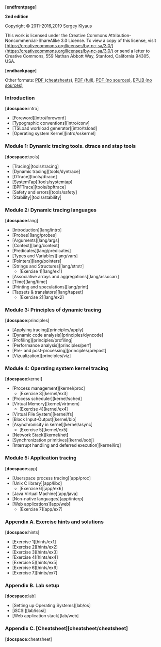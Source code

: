 [__endfrontpage__]

__2nd edition__

Copyright © 2011-2016,2019 Sergey Klyaus

This work is licensed under the  Creative Commons Attribution-Noncommercial-ShareAlike 3.0 License. To view a copy of this license, visit [https://creativecommons.org/licenses/by-nc-sa/3.0/](https://creativecommons.org/licenses/by-nc-sa/3.0/) or send a letter to Creative Commons, 559 Nathan Abbott Way, Stanford, California 94305, USA.

[__endbackpage__]

Other formats: [PDF (cheatsheets)](dtrace-stap-cheatsheet.pdf), [PDF (full)](dtrace-stap-book.pdf), [PDF (no sources)](dtrace-stap-book-ns.pdf), [EPUB (no sources)](dtrace-stap-book.epub)

### Introduction
[__docspace__:intro]

 * [Foreword][intro/foreword]
 * [Typographic conventions][intro/conv]
 * [TSLoad workload generator][intro/tsload] 
 * [Operating system Kernel][intro/oskernel]

### Module 1: Dynamic tracing tools. dtrace and stap tools
[__docspace__:tools]

 * [Tracing][tools/tracing]
 * [Dynamic tracing][tools/dyntrace]
 * [DTrace][tools/dtrace]
 * [SystemTap][tools/systemtap]
 * [BPFTrace][tools/bpftrace]
 * [Safety and errors][tools/safety]
 * [Stability][tools/stability]
 
### Module 2: Dynamic tracing languages
[__docspace__:lang]

 * [Introduction][lang/intro]
 * [Probes][lang/probes]
 * [Arguments][lang/args]
 * [Context][lang/context]
 * [Predicates][lang/predicates]
 * [Types and Variables][lang/vars]
 * [Pointers][lang/pointers]
 * [Strings and Structures][lang/strstr]
    * [Exercise 1][lang/ex1]
 * [Associative arrays and aggregations][lang/assocarr]
 * [Time][lang/time]
 * [Printing and speculations][lang/print]
 * [Tapsets & translators][lang/tapset]
    * [Exercise 2][lang/ex2]
     
### Module 3: Principles of dynamic tracing
[__docspace__:principles]

 * [Applying tracing][principles/apply]
 * [Dynamic code analysis][principles/dyncode]
 * [Profiling][principles/profiling]
 * [Performance analysis][principles/perf]
 * [Pre- and post-processing][principles/prepost]
 * [Vizualization][principles/viz]
 
### Module 4: Operating system kernel tracing
[__docspace__:kernel]

 * [Process management][kernel/proc]
    * [Exercise 3][kernel/ex3]
 * [Process scheduler][kernel/sched]
 * [Virtual Memory][kernel/virtmem]
    * [Exercise 4][kernel/ex4]
 * [Virtual File System][kernel/fs]
 * [Block Input-Output][kernel/bio]
 * [Asynchronicity in kernel][kernel/async]
    * [Exercise 5][kernel/ex5]
 * [Network Stack][kernel/net]
 * [Synchronization primitives][kernel/sobj]
 * [Interrupt handling and deferred execution][kernel/irq]

### Module 5: Application tracing
[__docspace__:app]
 
 * [Userspace process tracing][app/proc]
 * [Unix C library][app/libc]
    * [Exercise 6][app/ex6]
 * [Java Virtual Machine][app/java]
 * [Non-native languages][app/interp]
 * [Web applications][app/web]
    * [Exercise 7][app/ex7]
 
### Appendix A. Exercise hints and solutions 
[__docspace__:hints]

 * [Exercise 1][hints/ex1]
 * [Exercise 2][hints/ex2]
 * [Exercise 3][hints/ex3] 
 * [Exercise 4][hints/ex4]
 * [Exercise 5][hints/ex5] 
 * [Exercise 6][hints/ex6]
 * [Exercise 7][hints/ex7] 

### Appendix B. Lab setup
[__docspace__:lab]

 * [Setting up Operating Systems][lab/os]
 * [iSCSI][lab/iscsi]
 * [Web application stack][lab/web]

### Appendix C. [Cheatsheet][cheatsheet/cheatsheet]
[__docspace__:cheatsheet]
